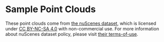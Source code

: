 # Sample Point Clouds

These point clouds come from [the nuScenes dataset](https://www.nuscenes.org/),
which is licensed under
[CC BY-NC-SA 4.0](https://creativecommons.org/licenses/by-nc-sa/4.0/deed.en)
with non-commercial use. For more information about nuScenes dataset policy,
please visit [their terms-of-use](https://www.nuscenes.org/terms-of-use).
